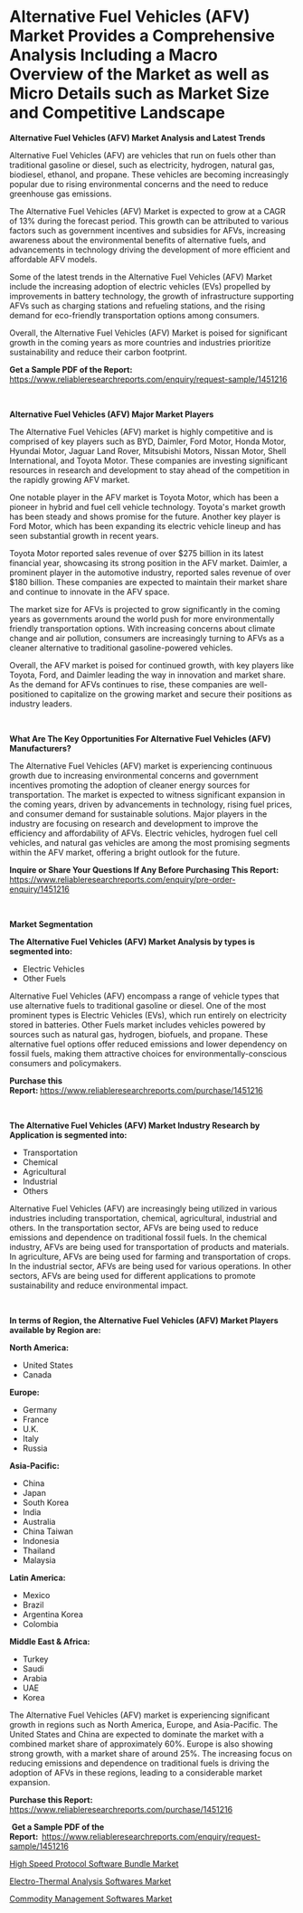<p><h1>Alternative Fuel Vehicles (AFV) Market Provides a Comprehensive Analysis Including a Macro Overview of the Market as well as Micro Details such as Market Size and Competitive Landscape</h1></p><p><strong>Alternative Fuel Vehicles (AFV) Market Analysis and Latest Trends</strong></p>
<p><p>Alternative Fuel Vehicles (AFV) are vehicles that run on fuels other than traditional gasoline or diesel, such as electricity, hydrogen, natural gas, biodiesel, ethanol, and propane. These vehicles are becoming increasingly popular due to rising environmental concerns and the need to reduce greenhouse gas emissions.</p><p>The Alternative Fuel Vehicles (AFV) Market is expected to grow at a CAGR of 13% during the forecast period. This growth can be attributed to various factors such as government incentives and subsidies for AFVs, increasing awareness about the environmental benefits of alternative fuels, and advancements in technology driving the development of more efficient and affordable AFV models.</p><p>Some of the latest trends in the Alternative Fuel Vehicles (AFV) Market include the increasing adoption of electric vehicles (EVs) propelled by improvements in battery technology, the growth of infrastructure supporting AFVs such as charging stations and refueling stations, and the rising demand for eco-friendly transportation options among consumers.</p><p>Overall, the Alternative Fuel Vehicles (AFV) Market is poised for significant growth in the coming years as more countries and industries prioritize sustainability and reduce their carbon footprint.</p></p>
<p><strong>Get a Sample PDF of the Report:&nbsp;</strong> <a href="https://www.reliableresearchreports.com/enquiry/request-sample/1451216">https://www.reliableresearchreports.com/enquiry/request-sample/1451216</a></p>
<p>&nbsp;</p>
<p><strong>Alternative Fuel Vehicles (AFV) Major Market Players</strong></p>
<p><p>The Alternative Fuel Vehicles (AFV) market is highly competitive and is comprised of key players such as BYD, Daimler, Ford Motor, Honda Motor, Hyundai Motor, Jaguar Land Rover, Mitsubishi Motors, Nissan Motor, Shell International, and Toyota Motor. These companies are investing significant resources in research and development to stay ahead of the competition in the rapidly growing AFV market.</p><p>One notable player in the AFV market is Toyota Motor, which has been a pioneer in hybrid and fuel cell vehicle technology. Toyota's market growth has been steady and shows promise for the future. Another key player is Ford Motor, which has been expanding its electric vehicle lineup and has seen substantial growth in recent years.</p><p>Toyota Motor reported sales revenue of over $275 billion in its latest financial year, showcasing its strong position in the AFV market. Daimler, a prominent player in the automotive industry, reported sales revenue of over $180 billion. These companies are expected to maintain their market share and continue to innovate in the AFV space.</p><p>The market size for AFVs is projected to grow significantly in the coming years as governments around the world push for more environmentally friendly transportation options. With increasing concerns about climate change and air pollution, consumers are increasingly turning to AFVs as a cleaner alternative to traditional gasoline-powered vehicles.</p><p>Overall, the AFV market is poised for continued growth, with key players like Toyota, Ford, and Daimler leading the way in innovation and market share. As the demand for AFVs continues to rise, these companies are well-positioned to capitalize on the growing market and secure their positions as industry leaders.</p></p>
<p>&nbsp;</p>
<p><strong>What Are The Key Opportunities For Alternative Fuel Vehicles (AFV) Manufacturers?</strong></p>
<p><p>The Alternative Fuel Vehicles (AFV) market is experiencing continuous growth due to increasing environmental concerns and government incentives promoting the adoption of cleaner energy sources for transportation. The market is expected to witness significant expansion in the coming years, driven by advancements in technology, rising fuel prices, and consumer demand for sustainable solutions. Major players in the industry are focusing on research and development to improve the efficiency and affordability of AFVs. Electric vehicles, hydrogen fuel cell vehicles, and natural gas vehicles are among the most promising segments within the AFV market, offering a bright outlook for the future.</p></p>
<p><strong>Inquire or Share Your Questions If Any Before Purchasing This Report:</strong> <a href="https://www.reliableresearchreports.com/enquiry/pre-order-enquiry/1451216">https://www.reliableresearchreports.com/enquiry/pre-order-enquiry/1451216</a></p>
<p>&nbsp;</p>
<p><strong>Market Segmentation</strong></p>
<p><strong>The Alternative Fuel Vehicles (AFV) Market Analysis by types is segmented into:</strong></p>
<p><ul><li>Electric Vehicles</li><li>Other Fuels</li></ul></p>
<p><p>Alternative Fuel Vehicles (AFV) encompass a range of vehicle types that use alternative fuels to traditional gasoline or diesel. One of the most prominent types is Electric Vehicles (EVs), which run entirely on electricity stored in batteries. Other Fuels market includes vehicles powered by sources such as natural gas, hydrogen, biofuels, and propane. These alternative fuel options offer reduced emissions and lower dependency on fossil fuels, making them attractive choices for environmentally-conscious consumers and policymakers.</p></p>
<p><strong>Purchase this Report:&nbsp;</strong><a href="https://www.reliableresearchreports.com/purchase/1451216">https://www.reliableresearchreports.com/purchase/1451216</a></p>
<p>&nbsp;</p>
<p><strong>The Alternative Fuel Vehicles (AFV) Market Industry Research by Application is segmented into:</strong></p>
<p><ul><li>Transportation</li><li>Chemical</li><li>Agricultural</li><li>Industrial</li><li>Others</li></ul></p>
<p><p>Alternative Fuel Vehicles (AFV) are increasingly being utilized in various industries including transportation, chemical, agricultural, industrial and others. In the transportation sector, AFVs are being used to reduce emissions and dependence on traditional fossil fuels. In the chemical industry, AFVs are being used for transportation of products and materials. In agriculture, AFVs are being used for farming and transportation of crops. In the industrial sector, AFVs are being used for various operations. In other sectors, AFVs are being used for different applications to promote sustainability and reduce environmental impact.</p></p>
<p>&nbsp;</p>
<p><strong>In terms of Region, the Alternative Fuel Vehicles (AFV) Market Players available by Region are:</strong></p>
<p>
    <p> <strong> North America: </strong>
        <ul>
            <li>United States</li>
            <li>Canada</li>
        </ul>
        </p> 
    <p> <strong> Europe: </strong>
        <ul>
            <li>Germany</li>
            <li>France</li>
            <li>U.K.</li>
            <li>Italy</li>
            <li>Russia</li>
        </ul>
        </p> 
    <p> <strong> Asia-Pacific: </strong>
        <ul>
            <li>China</li>
            <li>Japan</li>
            <li>South Korea</li>
            <li>India</li>
            <li>Australia</li>
            <li>China Taiwan</li>
            <li>Indonesia</li>
            <li>Thailand</li>
            <li>Malaysia</li>
        </ul>
        </p> 
    <p> <strong> Latin America: </strong>
        <ul>
            <li>Mexico</li>
            <li>Brazil</li>
            <li>Argentina Korea</li>
            <li>Colombia</li>
        </ul>
        </p> 
    <p> <strong> Middle East & Africa: </strong>
        <ul>
            <li>Turkey</li>
            <li>Saudi</li>
            <li>Arabia</li>
            <li>UAE</li>
            <li>Korea</li>
        </ul>
    </p>
    </p>
<p><p>The Alternative Fuel Vehicles (AFV) market is experiencing significant growth in regions such as North America, Europe, and Asia-Pacific. The United States and China are expected to dominate the market with a combined market share of approximately 60%. Europe is also showing strong growth, with a market share of around 25%. The increasing focus on reducing emissions and dependence on traditional fuels is driving the adoption of AFVs in these regions, leading to a considerable market expansion.</p></p>
<p><strong>Purchase this Report: </strong><a href="https://www.reliableresearchreports.com/purchase/1451216">https://www.reliableresearchreports.com/purchase/1451216</a></p>
<p>&nbsp;<strong>Get a Sample PDF of the Report:&nbsp;&nbsp;</strong><a href="https://www.reliableresearchreports.com/enquiry/request-sample/1451216">https://www.reliableresearchreports.com/enquiry/request-sample/1451216</a></p>
<p><strong></strong></p>
<p><p><a href="https://view.publitas.com/reportprime-1/high-speed-protocol-software-bundle-market-research-report-unlocks-analysis-on-the-market-financial-status-market-size-and-market-revenue-upto-2030/">High Speed Protocol Software Bundle Market</a></p><p><a href="https://view.publitas.com/reportprime-1/electro-thermal-analysis-softwares-market-size-furnishes-valuable-information-encompassing-market-share-market-trends-and-projections-spanning-from-2023-to-2030/">Electro-Thermal Analysis Softwares Market</a></p><p><a href="https://view.publitas.com/reportprime-1/commodity-management-softwares-market-research-report-unlocks-analysis-on-the-market-financial-status-market-size-and-market-revenue-upto-2030/">Commodity Management Softwares Market</a></p></p>